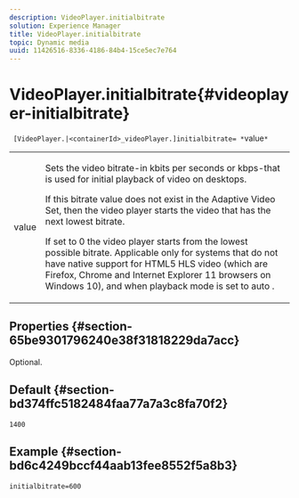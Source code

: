 ```yaml
---
description: VideoPlayer.initialbitrate
solution: Experience Manager
title: VideoPlayer.initialbitrate
topic: Dynamic media
uuid: 11426516-8336-4186-84b4-15ce5ec7e764
---
```


# VideoPlayer.initialbitrate{#videoplayer-initialbitrate}

 ` [VideoPlayer.|<containerId>_videoPlayer.]initialbitrate= *`value`*`

<table id="table_6B56976AEADA440A9A6BC9C4F65D4ADA"> 
 <tbody> 
  <tr> 
   <td colname="col1"> <p> <span class="codeph"> <span class="varname"> value </span> </span> </p> </td> 
   <td colname="col2"> <p>Sets the video bitrate-in kbits per seconds or kbps-that is used for initial playback of video on desktops. </p> <p>If this bitrate value does not exist in the Adaptive Video Set, then the video player starts the video that has the next lowest bitrate. </p> <p>If set to <span class="codeph"> 0 </span> the video player starts from the lowest possible bitrate. Applicable only for systems that do not have native support for HTML5 HLS video (which are Firefox, Chrome and Internet Explorer 11 browsers on Windows 10), and when playback mode is set to <span class="codeph"> auto </span>. </p> </td> 
  </tr> 
 </tbody> 
</table>

## Properties {#section-65be9301796240e38f31818229da7acc}

Optional.

## Default {#section-bd374ffc5182484faa77a7a3c8fa70f2}

`1400`

## Example {#section-bd6c4249bccf44aab13fee8552f5a8b3}

`initialbitrate=600` 
